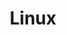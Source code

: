 ---
title: "Linux"
description: "linux内容合辑"
slug: "linux"
image: "150px-Linux.png"
style:
    background: "#FDD134"
    color: "#fff"
---